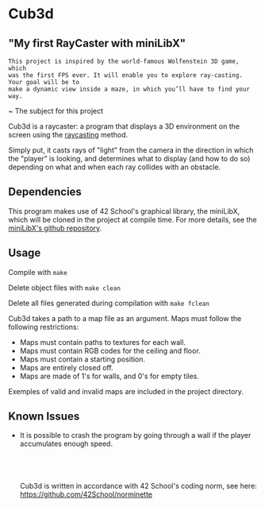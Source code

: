# Cub3d
## "My first RayCaster with miniLibX"

```
This project is inspired by the world-famous Wolfenstein 3D game, which
was the first FPS ever. It will enable you to explore ray-casting. Your goal will be to
make a dynamic view inside a maze, in which you’ll have to find your way.
```
~ The subject for this project

Cub3d is a raycaster: a program that displays a 3D environment on the screen using the [raycasting](https://en.wikipedia.org/wiki/Raycasting) method.

Simply put, it casts rays of "light" from the camera in the direction in which the "player" is looking, and determines what to display (and how to do so) depending on what and when each ray collides with an obstacle.

## Dependencies
This program makes use of 42 School's graphical library, the miniLibX, which will be cloned in the project at compile time. 
For more details, see the [miniLibX's github repository](https://github.com/42Paris/minilibx-linux).

## Usage
Compile with ```make```

Delete object files with ```make clean```

Delete all files generated during compilation with ```make fclean```

Cub3d takes a path to a map file as an argument.
Maps must follow the following restrictions:
- Maps must contain paths to textures for each wall.
- Maps must contain RGB codes for the ceiling and floor.
- Maps must contain a starting position.
- Maps are entirely closed off.
- Maps are made of 1's for walls, and 0's for empty tiles.

Exemples of valid and invalid maps are included in the project directory.


## Known Issues
- It is possible to crash the program by going through a wall if the player accumulates enough speed.
\
\
\
\
\
Cub3d is written in accordance with 42 School's coding norm, see here:
https://github.com/42School/norminette

